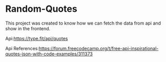 # Random-Quotes

This project was created to know how we can fetch the data from api and show in the frontend.


Api:https://type.fit/api/quotes

Api References:https://forum.freecodecamp.org/t/free-api-inspirational-quotes-json-with-code-examples/311373
